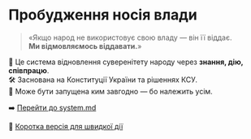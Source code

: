 # Пробудження носія влади

> «Якщо народ не використовує свою владу — він її віддає.  
> **Ми відмовляємось віддавати.**»

📄 Це система відновлення суверенітету народу через **знання, дію, співпрацю**.  
🛠️ Заснована на Конституції України та рішеннях КСУ.  
🧩 Може бути запущена ким завгодно — бо належить усім.

➡️ [Перейти до system.md](./system.md)

🏃 [Коротка версія для швидкої дії](./short.system.md)
